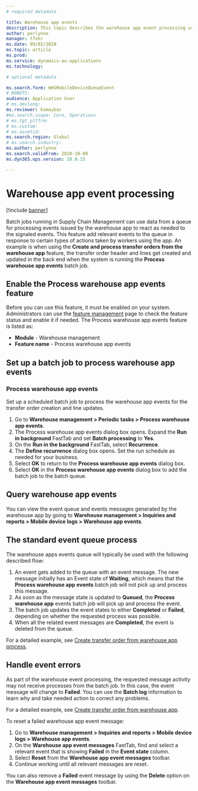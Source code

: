 ```yaml
---
# required metadata

title: Warehouse app events
description: This topic describes the warehouse app event processing used to process warehouse app event messages as part of a batch job.
author: perlynne
manager: tfehr
ms.date: 09/02/2020
ms.topic: article
ms.prod: 
ms.service: dynamics-ax-applications
ms.technology: 

# optional metadata

ms.search.form: WHSMobileDeviceQueueEvent 
# ROBOTS: 
audience: Application User
# ms.devlang: 
ms.reviewer: kamaybac
#ms.search.scope: Core, Operations
# ms.tgt_pltfrm: 
# ms.custom: 
# ms.assetid: 
ms.search.region: Global
# ms.search.industry: 
ms.author: perlynne
ms.search.validFrom: 2020-10-09
ms.dyn365.ops.version: 10.0.15

---
```


# Warehouse app event processing

[!include [banner](../includes/banner.md)]

Batch jobs running in Supply Chain Management can use data from a queue for processing events issued by the warehouse app to react as needed to the signaled events. This feature add relevant events to the queue in response to certain types of actions taken by workers using the app. An example is when using the **Create and process transfer orders from the warehouse app** feature, the transfer order header and lines get created and updated in the back end when the system is running the **Process warehouse app events** batch job.

## Enable the Process warehouse app events feature

Before you can use this feature, it must be enabled on your system. Administrators can use the [feature management](../../fin-ops-core/fin-ops/get-started/feature-management/feature-management-overview.md) page to check the feature status and enable it if needed. The Process warehouse app events feature is listed as:

- **Module** - Warehouse management
- **Feature name** - Process warehouse app events

## Set up a batch job to process warehouse app events

### Process warehouse app events

Set up a scheduled batch job to process the warehouse app events for the transfer order creation and line updates.

1. Go to **Warehouse management \> Periodic tasks \> Process warehouse app events**.
1. The Process warehouse app events dialog box opens. Expand the **Run in background** FastTab and set **Batch processing** to **Yes**.
1. On the **Run in the background** FastTab, select **Recurrence**.
1. The **Define recurrence** dialog box opens. Set the run schedule as needed for your business.
1. Select **OK** to return to the **Process warehouse app events** dialog box.
1. Select **OK** in the **Process warehouse app events** dialog box to add the batch job to the batch queue.

## Query warehouse app events

You can view the event queue and events messages generated by the warehouse app by going to **Warehouse management \> Inquiries and reports \> Mobile device logs \> Warehouse app events**.

## The standard event queue process

The warehouse apps events queue will typically be used with the following described flow:

1. An event gets added to the queue  with an event message. The new message initially has an Event state of **Waiting**, which means that the **Process warehouse app events** batch job will not pick up and process this message.
1. As soon as the message state is updated to **Queued**, the **Process warehouse app** events batch job will pick up and process the event.
1. The batch job updates the event states to either **Completed** or **Failed**, depending on whether the requested process was possible.
1. When all the related event messages are **Completed**, the event is deleted from the queue.

 For a detailed example, see [Create transfer order from warehouse app process](create-transfer-order-from-warehouse-app.md).

## Handle event errors

As part of the warehouse event processing, the requested message activity may not receive processes from the batch job. In this case, the event message will change to **Failed**. You can use the **Batch log** information to learn why and take needed action to correct any problems.

For a detailed example, see [Create transfer order from warehouse app](create-transfer-order-from-warehouse-app.md).

To reset a failed warehouse app event message:

1. Go to **Warehouse management \> Inquiries and reports \> Mobile device logs \> Warehouse app events**.
1. On the **Warehouse app event messages** FastTab, find and select a relevant event that is showing **Failed** in the **Event state** column.
1. Select **Reset** from the **Warehouse app event messages** toolbar.
1. Continue working until all relevant messages are reset.

You can also remove a **Failed** event message by using the **Delete** option on the **Warehouse app event messages** toolbar.
